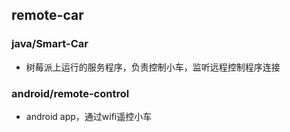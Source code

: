 ## remote-car

### java/Smart-Car 
- 树莓派上运行的服务程序，负责控制小车，监听远程控制程序连接 

### android/remote-control 
- android app，通过wifi遥控小车